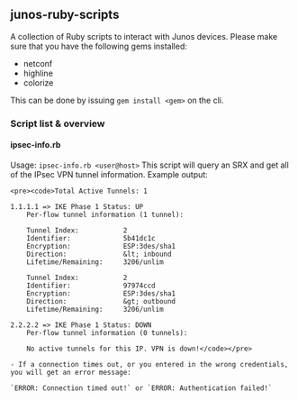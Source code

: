 ## junos-ruby-scripts

A collection of Ruby scripts to interact with Junos devices. Please make sure that you have the following
gems installed:

- netconf
- highline
- colorize

This can be done by issuing `gem install <gem>` on the cli.

### Script list & overview

#### ipsec-info.rb

Usage: `ipsec-info.rb <user@host>`
This script will query an SRX and get all of the IPsec VPN tunnel information. Example output:

	<pre><code>Total Active Tunnels: 1
    
    1.1.1.1 => IKE Phase 1 Status: UP
        Per-flow tunnel information (1 tunnel):

        Tunnel Index:           2
        Identifier:             5b41dc1c
        Encryption:             ESP:3des/sha1
        Direction:              &lt; inbound
        Lifetime/Remaining:     3206/unlim

        Tunnel Index:           2
        Identifier:             97974ccd
        Encryption:             ESP:3des/sha1
        Direction:              &gt; outbound
        Lifetime/Remaining:     3206/unlim

    2.2.2.2 => IKE Phase 1 Status: DOWN
        Per-flow tunnel information (0 tunnels):

        No active tunnels for this IP. VPN is down!</code></pre>
        
    - If a connection times out, or you entered in the wrong credentials, you will get an error message:
    
    `ERROR: Connection timed out!` or `ERROR: Authentication failed!`
